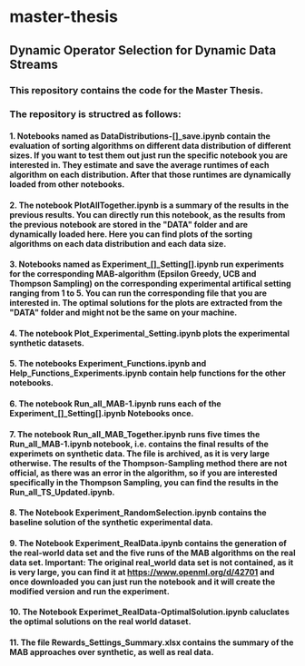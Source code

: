 # master-thesis
## Dynamic Operator Selection for Dynamic Data Streams

### This repository contains the code for the Master Thesis. 

### The repository is structred as follows: 

#### 1. Notebooks named as DataDistributions-[]_save.ipynb contain the evaluation of sorting algorithms on different data distribution of different sizes. If you want to test them out just run the specific notebook you are interested in. They estimate and save the average runtimes of each algorithm on each distribution. After that those runtimes are dynamically loaded from other notebooks.

#### 2. The notebook PlotAllTogether.ipynb is a summary of the results in the previous results. You can directly run this notebook, as the results from the previous notebook are stored in the "DATA" folder and are dynamically loaded here. Here you can find plots of the sorting algorithms on each data distribution and each data size. 

#### 3. Notebooks named as Experiment_[]_Setting[].ipynb run experiments for the corresponding MAB-algorithm (Epsilon Greedy, UCB and Thompson Sampling) on the corresponding experimental artifical setting ranging from 1 to 5. You can run the corresponding file that you are interested in. The optimal solutions for the plots are extracted from the "DATA" folder and might not be the same on your machine.

#### 4. The notebook Plot_Experimental_Setting.ipynb plots the experimental synthetic datasets. 

#### 5. The notebooks Experiment_Functions.ipynb and Help_Functions_Experiments.ipynb contain help functions for the other notebooks.

#### 6. The notebook Run_all_MAB-1.ipynb runs each of the Experiment_[]_Setting[].ipynb Notebooks once. 

#### 7. The notebook Run_all_MAB_Together.ipynb runs five times the Run_all_MAB-1.ipynb notebook, i.e. contains the final results of the experimets on synthetic data. The file is archived, as it is very large otherwise. The results of the Thompson-Sampling method there are not official, as there was an error in the algorithm, so if you are interested specifically in the Thompson Sampling, you can find the results in the Run_all_TS_Updated.ipynb. 

#### 8. The Notebook Experiment_RandomSelection.ipynb contains the baseline solution of the synthetic experimental data.

#### 9. The Notebook Experiment_RealData.ipynb contains the generation of the real-world data set and the five runs of the MAB algorithms on the real data set. Important: The original real_world data set is not contained, as it is very large, you can find it at https://www.openml.org/d/42701 and once downloaded you can just run the notebook and it will create the modified version and run the experiment.

#### 10. The Notebook Experimet_RealData-OptimalSolution.ipynb caluclates the optimal solutions on the real world dataset.
#### 11. The file Rewards_Settings_Summary.xlsx contains the summary of the MAB approaches over synthetic, as well as real data. 

